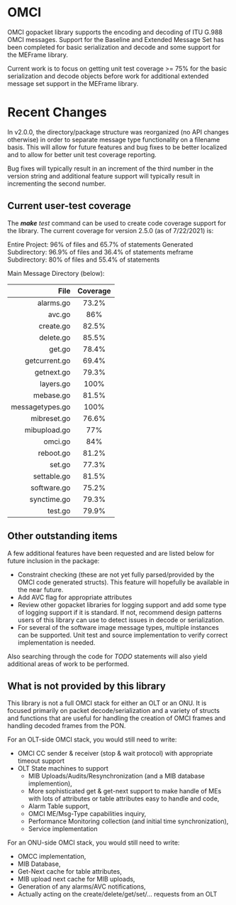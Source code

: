 # OMCI

OMCI gopacket library supports the encoding and decoding of ITU G.988 OMCI
messages. Support for the Baseline and Extended Message Set has been completed for
basic serialization and decode and some support for the MEFrame library.

Current work is to focus on getting unit test coverage >= 75% for the basic serialization
and decode objects before work for additional extended message set support in the
MEFrame library.

# Recent Changes

In v2.0.0, the directory/package structure was reorganized (no API changes otherwise)
in order to separate message type functionality on a filename basis. This will allow
for future features and bug fixes to be better localized and to allow for better
unit test coverage reporting.

Bug fixes will typically result in an increment of the third number in the version string
and additional feature support will typically result in incrementing the second number. 
 
## Current user-test coverage

The _**make** test_ command can be used to create code coverage support for the
library. The current coverage for version 2.5.0 (as of 7/22/2021) is:

Entire Project:         96% of files and 65.7% of statements
Generated Subdirectory: 96.9% of files and 36.4% of statements
meframe Subdirectory:   80% of files and 55.4% of statements

Main Message Directory (below):

| File            | Coverage |
| --------------: | :---: |
| alarms.go       | 73.2% |
| avc.go          | 86%   |
| create.go       | 82.5% |
| delete.go       | 85.5% |
| get.go          | 78.4% |
| getcurrent.go   | 69.4% |
| getnext.go      | 79.3% |
| layers.go       | 100%  |
| mebase.go       | 81.5% |
| messagetypes.go | 100%  |
| mibreset.go     | 76.6% |
| mibupload.go    | 77%   |
| omci.go         | 84%   |
| reboot.go       | 81.2% |
| set.go          | 77.3% |
| settable.go     | 81.5% |
| software.go     | 75.2% |
| synctime.go     | 79.3% |
| test.go         | 79.9% |

## Other outstanding items

A few additional features have been requested and are listed below for future inclusion
in the package:

 - Constraint checking (these are not yet fully parsed/provided by the OMCI code generated
   structs). This feature will hopefully be available in the near future.
 - Add AVC flag for appropriate attributes
 - Review other gopacket libraries for logging support and add some type of logging support
   if it is standard. If not, recommend design patterns users of this library can use to detect
   issues in decode or serialization.
 - For several of the software image message types, multiple instances can be supported. Unit
   test and source implementation to verify correct implementation is needed.
 
Also searching through the code for _TODO_ statements will also yield additional areas of
work to be performed.

## What is not provided by this library

This library is not a full OMCI stack for either an OLT or an ONU. It is focused primarily on
packet decode/serialization and a variety of structs and functions that are useful for handling
the creation of OMCI frames and handling decoded frames from the PON.

For an OLT-side OMCI stack, you would still need to write:
 - OMCI CC sender & receiver (stop & wait protocol) with appropriate timeout support
 - OLT State machines to support 
   - MIB Uploads/Audits/Resynchronization (and a MIB database implemention),
   - More sophisticated get & get-next support to make handle of MEs with
     lots of attributes or table attributes easy to handle and code,
   - Alarm Table support,
   - OMCI ME/Msg-Type capabilities inquiry,
   - Performance Monitoring collection (and initial time synchronization), 
   - Service implementation

For an ONU-side OMCI stack, you would still need to write:
   - OMCC implementation,
   - MIB Database,
   - Get-Next cache for table attributes,
   - MIB upload next cache for MIB uploads,
   - Generation of any alarms/AVC notifications,
   - Actually acting on the create/delete/get/set/... requests from an OLT
